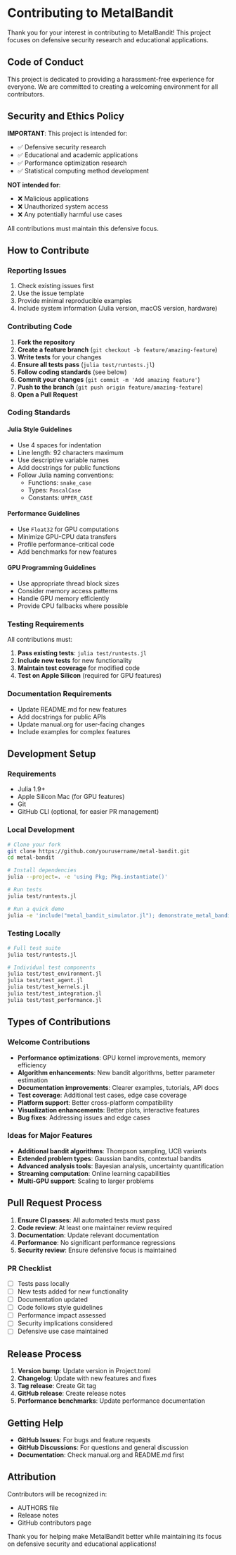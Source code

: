 # Contributing to MetalBandit

Thank you for your interest in contributing to MetalBandit! This project focuses on defensive security research and educational applications.

## Code of Conduct

This project is dedicated to providing a harassment-free experience for everyone. We are committed to creating a welcoming environment for all contributors.

## Security and Ethics Policy

**IMPORTANT**: This project is intended for:
- ✅ Defensive security research
- ✅ Educational and academic applications  
- ✅ Performance optimization research
- ✅ Statistical computing method development

**NOT intended for**:
- ❌ Malicious applications
- ❌ Unauthorized system access
- ❌ Any potentially harmful use cases

All contributions must maintain this defensive focus.

## How to Contribute

### Reporting Issues

1. Check existing issues first
2. Use the issue template
3. Provide minimal reproducible examples
4. Include system information (Julia version, macOS version, hardware)

### Contributing Code

1. **Fork the repository**
2. **Create a feature branch** (`git checkout -b feature/amazing-feature`)
3. **Write tests** for your changes
4. **Ensure all tests pass** (`julia test/runtests.jl`)
5. **Follow coding standards** (see below)
6. **Commit your changes** (`git commit -m 'Add amazing feature'`)
7. **Push to the branch** (`git push origin feature/amazing-feature`)
8. **Open a Pull Request**

### Coding Standards

#### Julia Style Guidelines

- Use 4 spaces for indentation
- Line length: 92 characters maximum
- Use descriptive variable names
- Add docstrings for public functions
- Follow Julia naming conventions:
  - Functions: `snake_case`
  - Types: `PascalCase`
  - Constants: `UPPER_CASE`

#### Performance Guidelines

- Use `Float32` for GPU computations
- Minimize GPU-CPU data transfers
- Profile performance-critical code
- Add benchmarks for new features

#### GPU Programming Guidelines

- Use appropriate thread block sizes
- Consider memory access patterns
- Handle GPU memory efficiently
- Provide CPU fallbacks where possible

### Testing Requirements

All contributions must:

1. **Pass existing tests**: `julia test/runtests.jl`
2. **Include new tests** for new functionality
3. **Maintain test coverage** for modified code
4. **Test on Apple Silicon** (required for GPU features)

### Documentation Requirements

- Update README.md for new features
- Add docstrings for public APIs
- Update manual.org for user-facing changes
- Include examples for complex features

## Development Setup

### Requirements

- Julia 1.9+
- Apple Silicon Mac (for GPU features)
- Git
- GitHub CLI (optional, for easier PR management)

### Local Development

```bash
# Clone your fork
git clone https://github.com/yourusername/metal-bandit.git
cd metal-bandit

# Install dependencies
julia --project=. -e 'using Pkg; Pkg.instantiate()'

# Run tests
julia test/runtests.jl

# Run a quick demo
julia -e 'include("metal_bandit_simulator.jl"); demonstrate_metal_bandit_simulator()'
```

### Testing Locally

```bash
# Full test suite
julia test/runtests.jl

# Individual test components
julia test/test_environment.jl
julia test/test_agent.jl
julia test/test_kernels.jl
julia test/test_integration.jl
julia test/test_performance.jl
```

## Types of Contributions

### Welcome Contributions

- **Performance optimizations**: GPU kernel improvements, memory efficiency
- **Algorithm enhancements**: New bandit algorithms, better parameter estimation
- **Documentation improvements**: Clearer examples, tutorials, API docs
- **Test coverage**: Additional test cases, edge case coverage
- **Platform support**: Better cross-platform compatibility
- **Visualization enhancements**: Better plots, interactive features
- **Bug fixes**: Addressing issues and edge cases

### Ideas for Major Features

- **Additional bandit algorithms**: Thompson sampling, UCB variants
- **Extended problem types**: Gaussian bandits, contextual bandits
- **Advanced analysis tools**: Bayesian analysis, uncertainty quantification
- **Streaming computation**: Online learning capabilities
- **Multi-GPU support**: Scaling to larger problems

## Pull Request Process

1. **Ensure CI passes**: All automated tests must pass
2. **Code review**: At least one maintainer review required
3. **Documentation**: Update relevant documentation
4. **Performance**: No significant performance regressions
5. **Security review**: Ensure defensive focus is maintained

### PR Checklist

- [ ] Tests pass locally
- [ ] New tests added for new functionality
- [ ] Documentation updated
- [ ] Code follows style guidelines
- [ ] Performance impact assessed
- [ ] Security implications considered
- [ ] Defensive use case maintained

## Release Process

1. **Version bump**: Update version in Project.toml
2. **Changelog**: Update with new features and fixes
3. **Tag release**: Create Git tag
4. **GitHub release**: Create release notes
5. **Performance benchmarks**: Update performance documentation

## Getting Help

- **GitHub Issues**: For bugs and feature requests
- **GitHub Discussions**: For questions and general discussion
- **Documentation**: Check manual.org and README.md first

## Attribution

Contributors will be recognized in:
- AUTHORS file
- Release notes
- GitHub contributors page

Thank you for helping make MetalBandit better while maintaining its focus on defensive security and educational applications!